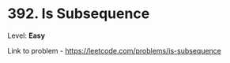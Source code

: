 # 392. Is Subsequence

Level: **Easy**

Link to problem - https://leetcode.com/problems/is-subsequence
